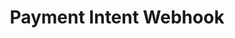---
title: Payment Intent Webhook
description: How to fulfill a successful payment via webhooks
weight: 32
lastmod: 2020-04-20T10:23:30-09:00
draft: false
vimeo: 
emoji: 💳
video_length: 1:00
---